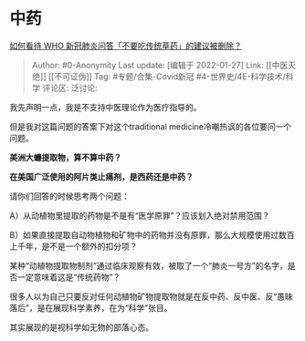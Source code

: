 # 中药
[如何看待 WHO 新冠肺炎问答「不要吃传统草药」的建议被删除？](https://www.zhihu.com/question/377637733/answer/1064446049)

> Author: #0-Anonymity
> Last update: [编辑于 2022-01-27]
> Link: [[中医灭绝]] [[不可证伪]]
> Tag: #专题/合集-Covid新冠 #4-世界史/4E-科学技术/科学
> 评论区:
> 泛讨论:

我先声明一点，我是不支持中医理论作为医疗指导的。

但是我对这篇问题的答案下对这个traditional medicine冷嘲热讽的各位要问一个问题。

**美洲大蠊提取物，算不算中药？**

**在美国广泛使用的阿片类止痛剂，是西药还是中药？**

请你们回答的时候思考两个问题：

A）从动植物里提取的药物是不是有“医学原罪”？应该划入绝对禁用范围？

B）如果直接提取自动物植物和矿物中的药物并没有原罪，那么大规模使用过数百上千年，是不是一个额外的扣分项？

某种“动植物提取物制剂”通过临床观察有效，被取了一个“肺炎一号方”的名字，是否一定意味着这是“传统药物”？

很多人以为自己只要反对任何动植物矿物提取物就是在反中药、反中医、反“愚昧落后”，是在展现科学素养，在为“科学”张目。

其实展现的是视科学如无物的部落心态。
